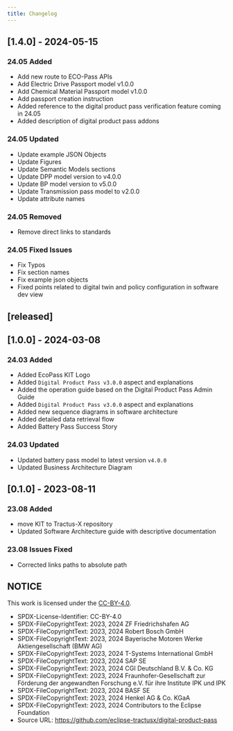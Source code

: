 ```yaml
---
title: Changelog
---
```


## [1.4.0] - 2024-05-15

### 24.05 Added

- Add new route to ECO-Pass APIs
- Add Electric Drive Passport model v1.0.0
- Add Chemical Material Passport model v1.0.0
- Add passport creation instruction
- Added reference to the digital product pass verification feature coming in 24.05
- Added description of digital product pass addons

### 24.05 Updated

- Update example JSON Objects
- Update Figures
- Update Semantic Models sections
- Update DPP model version to v4.0.0
- Update BP model version to v5.0.0
- Update Transmission pass model to v2.0.0
- Update attribute names

### 24.05 Removed

- Remove direct links to standards

### 24.05 Fixed Issues

- Fix Typos
- Fix section names
- Fix example json objects
- Fixed points related to digital twin and policy configuration in software dev view

## [released]

## [1.0.0] - 2024-03-08

### 24.03 Added

- Added EcoPass KIT Logo
- Added `Digital Product Pass v3.0.0` aspect and explanations
- Added the operation guide based on the Digital Product Pass Admin Guide
- Added `Digital Product Pass v3.0.0` aspect and explanations
- Added new sequence diagrams in software architecture
- Added detailed data retrieval flow
- Added Battery Pass Success Story

### 24.03 Updated

- Updated battery pass model to latest version `v4.0.0`
- Updated Business Architecture Diagram

## [0.1.0] - 2023-08-11

### 23.08 Added

- move KIT to Tractus-X repository
- Updated Software Architecture guide with descriptive documentation

### 23.08 Issues Fixed


- Corrected links paths to absolute path

## NOTICE

This work is licensed under the [CC-BY-4.0](https://creativecommons.org/licenses/by/4.0/legalcode).

- SPDX-License-Identifier: CC-BY-4.0
- SPDX-FileCopyrightText: 2023, 2024 ZF Friedrichshafen AG
- SPDX-FileCopyrightText: 2023, 2024 Robert Bosch GmbH
- SPDX-FileCopyrightText: 2023, 2024 Bayerische Motoren Werke Aktiengesellschaft (BMW AG)
- SPDX-FileCopyrightText: 2023, 2024 T-Systems International GmbH
- SPDX-FileCopyrightText: 2023, 2024 SAP SE
- SPDX-FileCopyrightText: 2023, 2024 CGI Deutschland B.V. & Co. KG
- SPDX-FileCopyrightText: 2023, 2024 Fraunhofer-Gesellschaft zur Förderung der angewandten Forschung e.V. für ihre Institute IPK und IPK
- SPDX-FileCopyrightText: 2023, 2024 BASF SE
- SPDX-FileCopyrightText: 2023, 2024 Henkel AG & Co. KGaA
- SPDX-FileCopyrightText: 2023, 2024 Contributors to the Eclipse Foundation
- Source URL: <https://github.com/eclipse-tractusx/digital-product-pass>
